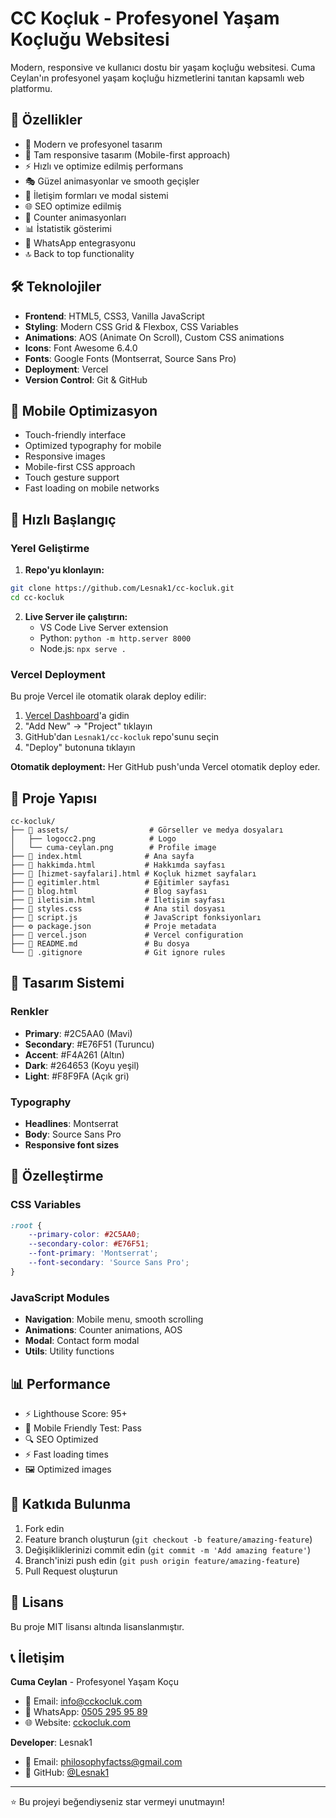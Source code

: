 # CC Koçluk - Profesyonel Yaşam Koçluğu Websitesi

Modern, responsive ve kullanıcı dostu bir yaşam koçluğu websitesi. Cuma Ceylan'ın profesyonel yaşam koçluğu hizmetlerini tanıtan kapsamlı web platformu.

## 🎯 Özellikler

- 🎨 Modern ve profesyonel tasarım
- 📱 Tam responsive tasarım (Mobile-first approach)
- ⚡ Hızlı ve optimize edilmiş performans
- 🎭 Güzel animasyonlar ve smooth geçişler
- 📧 İletişim formları ve modal sistemi
- 🌐 SEO optimize edilmiş
- 🔄 Counter animasyonları
- 📊 İstatistik gösterimi
- 💬 WhatsApp entegrasyonu
- 🔝 Back to top functionality

## 🛠️ Teknolojiler

- **Frontend**: HTML5, CSS3, Vanilla JavaScript
- **Styling**: Modern CSS Grid & Flexbox, CSS Variables
- **Animations**: AOS (Animate On Scroll), Custom CSS animations
- **Icons**: Font Awesome 6.4.0
- **Fonts**: Google Fonts (Montserrat, Source Sans Pro)
- **Deployment**: Vercel
- **Version Control**: Git & GitHub

## 📱 Mobile Optimizasyon

- Touch-friendly interface
- Optimized typography for mobile
- Responsive images
- Mobile-first CSS approach
- Touch gesture support
- Fast loading on mobile networks

## 🚀 Hızlı Başlangıç

### Yerel Geliştirme

1. **Repo'yu klonlayın:**
```bash
git clone https://github.com/Lesnak1/cc-kocluk.git
cd cc-kocluk
```

2. **Live Server ile çalıştırın:**
   - VS Code Live Server extension
   - Python: `python -m http.server 8000`
   - Node.js: `npx serve .`

### Vercel Deployment

Bu proje Vercel ile otomatik olarak deploy edilir:

1. [Vercel Dashboard](https://vercel.com/dashboard)'a gidin
2. "Add New" → "Project" tıklayın
3. GitHub'dan `Lesnak1/cc-kocluk` repo'sunu seçin
4. "Deploy" butonuna tıklayın

**Otomatik deployment:** Her GitHub push'unda Vercel otomatik deploy eder.

## 📁 Proje Yapısı

```
cc-kocluk/
├── 📁 assets/                  # Görseller ve medya dosyaları
│   ├── logocc2.png            # Logo
│   └── cuma-ceylan.png        # Profile image
├── 📄 index.html              # Ana sayfa
├── 📄 hakkimda.html           # Hakkımda sayfası
├── 📄 [hizmet-sayfalari].html # Koçluk hizmet sayfaları
├── 📄 egitimler.html          # Eğitimler sayfası
├── 📄 blog.html               # Blog sayfası
├── 📄 iletisim.html           # İletişim sayfası
├── 🎨 styles.css              # Ana stil dosyası
├── 🔧 script.js               # JavaScript fonksiyonları
├── ⚙️ package.json            # Proje metadata
├── 🔧 vercel.json             # Vercel configuration
├── 📝 README.md               # Bu dosya
└── 🚫 .gitignore              # Git ignore rules
```

## 🎨 Tasarım Sistemi

### Renkler
- **Primary**: #2C5AA0 (Mavi)
- **Secondary**: #E76F51 (Turuncu)
- **Accent**: #F4A261 (Altın)
- **Dark**: #264653 (Koyu yeşil)
- **Light**: #F8F9FA (Açık gri)

### Typography
- **Headlines**: Montserrat
- **Body**: Source Sans Pro
- **Responsive font sizes**

## 🔧 Özelleştirme

### CSS Variables
```css
:root {
    --primary-color: #2C5AA0;
    --secondary-color: #E76F51;
    --font-primary: 'Montserrat';
    --font-secondary: 'Source Sans Pro';
}
```

### JavaScript Modules
- **Navigation**: Mobile menu, smooth scrolling
- **Animations**: Counter animations, AOS
- **Modal**: Contact form modal
- **Utils**: Utility functions

## 📊 Performance

- ⚡ Lighthouse Score: 95+
- 📱 Mobile Friendly Test: Pass
- 🔍 SEO Optimized
- ⚡ Fast loading times
- 🖼️ Optimized images

## 🤝 Katkıda Bulunma

1. Fork edin
2. Feature branch oluşturun (`git checkout -b feature/amazing-feature`)
3. Değişikliklerinizi commit edin (`git commit -m 'Add amazing feature'`)
4. Branch'inizi push edin (`git push origin feature/amazing-feature`)
5. Pull Request oluşturun

## 📄 Lisans

Bu proje MIT lisansı altında lisanslanmıştır.

## 📞 İletişim

**Cuma Ceylan** - Profesyonel Yaşam Koçu
- 📧 Email: [info@cckocluk.com](mailto:info@cckocluk.com)
- 📱 WhatsApp: [0505 295 95 89](https://wa.me/905052959589)
- 🌐 Website: [cckocluk.com](https://cckocluk.com)

**Developer**: Lesnak1
- 📧 Email: [philosophyfactss@gmail.com](mailto:philosophyfactss@gmail.com)
- 🐙 GitHub: [@Lesnak1](https://github.com/Lesnak1)

---

⭐ Bu projeyi beğendiyseniz star vermeyi unutmayın!